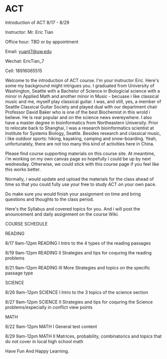 # ACT

Introduction of ACT  8/17 - 8/29 

Instructor: Mr. Eric Tian 

Office hour: TBD or by appointment 

Email: yuant7@uw.edu

Wechat: EricTian_7

Cell: 18916065515 

Welcome to the introduction of ACT course. I'm your instructor Eric.  Here's some my background might intrigues you. I graduated from University of Washington, Seattle with a Bachelor of Science in Biologicial science with a minor in Applied Math and another minor in Music - becuase i like classical music and me, myself play classical guitar. I was, and still, yes, a member of Seattle Classical Guitar Society and played dual with our department chair Professor David Baker who is one of the best Biochemist in this wrold i believe. He is real popular and on the science news evereywhere. I also have a master degree in bioinformatics from Northeastern University. Prior to relocate back to Shanghai, I was a research bioinformatics scientist at Institute for Systems Biology, Seattle. Besides research and classical music, i like outdoor sports: hiking, kayaking, camping and snow-boarding. Yeah, unfortunately, there are not too many this kind of activities here in China. 

Please find course supporting materials on this course site. At meantime, i'm working on my own canvas page so hopefully i could be up by next wednesday. Otherwise, we could stick with this course page if you feel like this works better.

Normally, i would update and upload the materials for the class ahead of time so that you could fully use your free to study ACT on your own pace. 

Do make sure you would finish your assignment on time and bring questions and thoughts to the class period. 

Here's the Syllabus and covered topics for you. And i will post the anouncement and daily assignment on the course Wiki.   

COURSE SCHEDULE

READING 

8/17 9am-12pm  READING I      Intro to the 4 types of the reading passages 

8/19 9am-12pm  READING II     Strategies and tips for coquring the reading problems 

8/21 9am-12pm  READING III    More Strategies and topics on the specific passage type 

SCIENCE 

8/26 9am-12pm  SCIENCE I      Intro to the 3 topics of the science section 

8/27 9am-12pm  SCIENCE II     Strategies and tips for coquring the Science problems/especially in conflict view points 

MATH 

8/22 9am-12pm  MATH I         General test content 

8/29 9am-12pm  MATH II        Matrices, probability, combinatorics and topics that do not cover in local high school math 

Have Fun And Happy Learning.  
